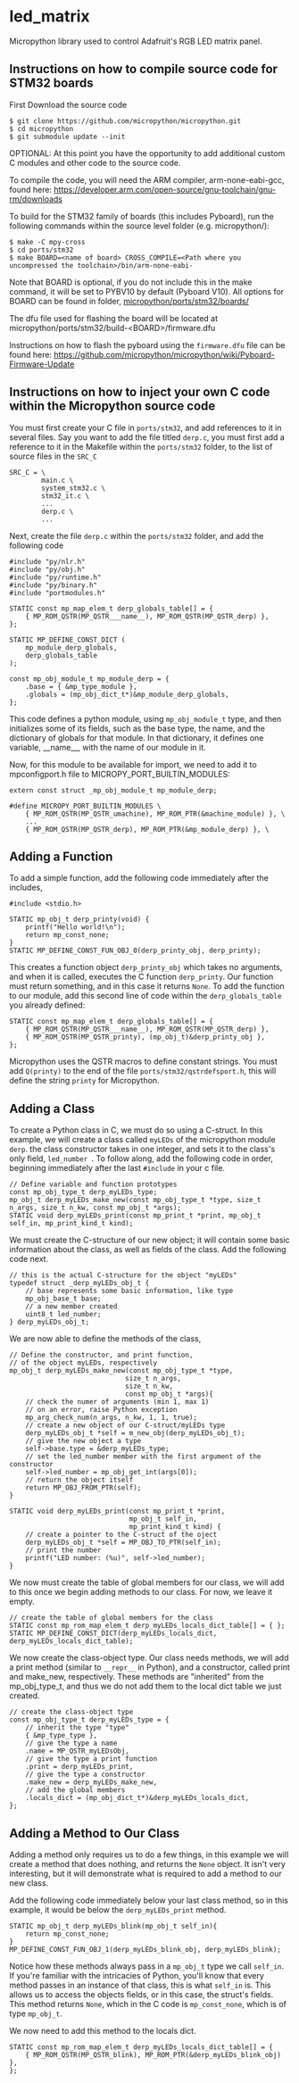 # led_matrix
Micropython library used to control Adafruit's RGB LED matrix panel.

Instructions on how to compile source code for STM32 boards
-----------------------------------------------------------

First Download the source code

    $ git clone https://github.com/micropython/micropython.git
    $ cd micropython
    $ git submodule update --init

OPTIONAL: At this point you have the opportunity to add additional custom C modules and other code to the source code.

To compile the code, you will need the ARM compiler, arm-none-eabi-gcc, found here:
https://developer.arm.com/open-source/gnu-toolchain/gnu-rm/downloads

To build for the STM32 family of boards (this includes Pyboard), run the following
commands within the source level folder (e.g. micropython/):

    $ make -C mpy-cross
    $ cd ports/stm32
    $ make BOARD=<name of board> CROSS_COMPILE=<Path where you uncompressed the toolchain>/bin/arm-none-eabi-

Note that BOARD is optional, if you do not include this in the make command, it will be
set to PYBV10 by default (Pyboard V10).
All options for BOARD can be found in folder, [micropython/ports/stm32/boards/](https://github.com/micropython/micropython/tree/master/ports/stm32/boards)

The dfu file used for flashing the board will be located at
micropython/ports/stm32/build-\<BOARD\>/firmware.dfu

Instructions on how to flash the pyboard using the `firmware.dfu` file can be found here:
https://github.com/micropython/micropython/wiki/Pyboard-Firmware-Update

Instructions on how to inject your own C code within the Micropython source code
--------------------------------------------------------------------------------

You must first create your C file in `ports/stm32`, and add references to it in several
files. Say you want to add the file titled `derp.c`, you must first add a reference to it
in the Makefile within the `ports/stm32` folder, to the list of source files in the `SRC_C`

    SRC_C = \
            main.c \
            system_stm32.c \
            stm32_it.c \
            ...
            derp.c \
            ...
        
Next, create the file `derp.c` within the `ports/stm32` folder, and add the following code

    #include "py/nlr.h"
    #include "py/obj.h"
    #include "py/runtime.h"
    #include "py/binary.h"
    #include "portmodules.h"
    
    STATIC const mp_map_elem_t derp_globals_table[] = {
        { MP_ROM_QSTR(MP_QSTR___name__), MP_ROM_QSTR(MP_QSTR_derp) },
    };
    
    STATIC MP_DEFINE_CONST_DICT (
        mp_module_derp_globals,
        derp_globals_table
    );
    
    const mp_obj_module_t mp_module_derp = {
        .base = { &mp_type_module },
        .globals = (mp_obj_dict_t*)&mp_module_derp_globals,
    };
    
This code defines a python module, using `mp_obj_module_t` type, and then initializes
some of its fields, such as the base type, the name, and the dictionary of globals for
that module. In that dictionary, it defines one variable, \_\_name\_\_, with the name of
our module in it.

Now, for this module to be available for import, we need to add it to
mpconfigport.h file to MICROPY\_PORT\_BUILTIN\_MODULES:

    extern const struct _mp_obj_module_t mp_module_derp;
    
    #define MICROPY_PORT_BUILTIN_MODULES \
        { MP_ROM_QSTR(MP_QSTR_umachine), MP_ROM_PTR(&machine_module) }, \
        ...
        { MP_ROM_QSTR(MP_QSTR_derp), MP_ROM_PTR(&mp_module_derp) }, \

Adding a Function
-----------------
To add a simple function, add the following code immediately after the includes,

    #include <stdio.h>
    
    STATIC mp_obj_t derp_printy(void) {
        printf("Hello world!\n");
        return mp_const_none;
    }
    STATIC MP_DEFINE_CONST_FUN_OBJ_0(derp_printy_obj, derp_printy);
    
This creates a function object `derp_printy_obj` which takes no arguments, and when it is
called, executes the C function `derp_printy`. Our function must return something, and in
this case it returns `None`. To add the function to our module, add this second line of
code within the `derp_globals_table` you already defined:

    STATIC const mp_map_elem_t derp_globals_table[] = {
        { MP_ROM_QSTR(MP_QSTR___name__), MP_ROM_QSTR(MP_QSTR_derp) },
        { MP_ROM_QSTR(MP_QSTR_printy), (mp_obj_t)&derp_printy_obj },
    };

Micropython uses the QSTR macros to define constant strings. You must add `Q(printy)` to
the end of the file `ports/stm32/qstrdefsport.h`, this will define the string `printy` for
Micropython.

Adding a Class
--------------
To create a Python class in C, we must do so using a C-struct.
In this example, we will create a class called `myLEDs` of the micropython module `derp`.
the class constructor takes in one integer, and sets it to the class's only field, `led_number `.
To follow along, add the following code in order, beginning immediately after the last
`#include` in your c file.

    // Define variable and function prototypes
    const mp_obj_type_t derp_myLEDs_type;
    mp_obj_t derp_myLEDs_make_new(const mp_obj_type_t *type, size_t n_args, size_t n_kw, const mp_obj_t *args);
    STATIC void derp_myLEDs_print(const mp_print_t *print, mp_obj_t self_in, mp_print_kind_t kind);

We must create the C-structure of our new object; it will contain some basic information
about the class, as well as fields of the class. Add the following code next.

    // this is the actual C-structure for the object "myLEDs"
    typedef struct _derp_myLEDs_obj_t {
        // base represents some basic information, like type
        mp_obj_base_t base;
        // a new member created
        uint8_t led_number;
    } derp_myLEDs_obj_t;
    
We are now able to define the methods of the class,

    // Define the constructor, and print function,
    // of the object myLEDs, respectively
    mp_obj_t derp_myLEDs_make_new(const mp_obj_type_t *type,
                                 size_t n_args,
                                 size_t n_kw,
                                 const mp_obj_t *args){
        // check the numer of arguments (min 1, max 1)
        // on an error, raise Python exception
        mp_arg_check_num(n_args, n_kw, 1, 1, true);
        // create a new object of our C-struct/myLEDs type
        derp_myLEDs_obj_t *self = m_new_obj(derp_myLEDs_obj_t);
        // give the new object a type
        self->base.type = &derp_myLEDs_type;
        // set the led_number member with the first argument of the constructor
        self->led_number = mp_obj_get_int(args[0]);
        // return the object itself
        return MP_OBJ_FROM_PTR(self);
    }
    
    STATIC void derp_myLEDs_print(const mp_print_t *print,
                                  mp_obj_t self_in,
                                  mp_print_kind_t kind) {
        // create a pointer to the C-struct of the oject
        derp_myLEDs_obj_t *self = MP_OBJ_TO_PTR(self_in);
        // print the number
        printf("LED number: (%u)", self->led_number);
    }
    
We now must create the table of global members for our class, we will add to this once we
begin adding methods to our class. For now, we leave it empty.

    // create the table of global members for the class
    STATIC const mp_rom_map_elem_t derp_myLEDs_locals_dict_table[] = { };
    STATIC MP_DEFINE_CONST_DICT(derp_myLEDs_locals_dict, derp_myLEDs_locals_dict_table);
    
We now create the class-object type. Our class needs methods, we will add a print method
(similar to `__repr__` in Python), and a constructor, called print and make_new, respectively.
These methods are "inherited" from the mp\_obj\_type\_t, and thus we do not add them to 
the local dict table we just created.

    // create the class-object type
    const mp_obj_type_t derp_myLEDs_type = {
        // inherit the type "type"
        { &mp_type_type },
        // give the type a name
        .name = MP_QSTR_myLEDsObj,
        // give the type a print function
        .print = derp_myLEDs_print,
        // give the type a constructor
        .make_new = derp_myLEDs_make_new,
        // add the global members
        .locals_dict = (mp_obj_dict_t*)&derp_myLEDs_locals_dict,
    };

Adding a Method to Our Class
----------------------------
Adding a method only requires us to do a few things, in this example we will create a
method that does nothing, and returns the `None` object. It isn't very interesting, but it
will demonstrate what is required to add a method to our new class.

Add the following code immediately below your last class method, so in this example, it
would be below the `derp_myLEDs_print` method.

    STATIC mp_obj_t derp_myLEDs_blink(mp_obj_t self_in){
        return mp_const_none;
    }
    MP_DEFINE_CONST_FUN_OBJ_1(derp_myLEDs_blink_obj, derp_myLEDs_blink);
    
Notice how these methods always pass in a `mp_obj_t` type we call `self_in`. If you're
familiar with the intricacies of Python, you'll know that every method passes in an instance
of that class, this is what `self_in` is. This allows us to access the objects fields, or
in this case, the struct's fields. This method returns `None`, which in the C code is
`mp_const_none`, which is of type `mp_obj_t`.

We now need to add this method to the locals dict.

    STATIC const mp_rom_map_elem_t derp_myLEDs_locals_dict_table[] = {
        { MP_ROM_QSTR(MP_QSTR_blink), MP_ROM_PTR(&derp_myLEDs_blink_obj) },
    };